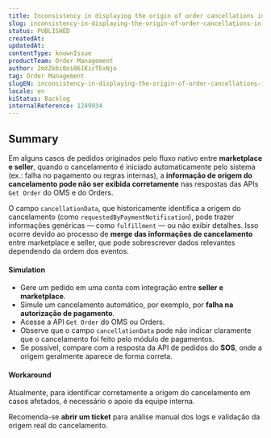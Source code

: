 ```yaml
---
title: Inconsistency in displaying the origin of order cancellations in the Get Orders API
slug: inconsistency-in-displaying-the-origin-of-order-cancellations-in-the-get-orders-api
status: PUBLISHED
createdAt: 
updatedAt: 
contentType: knownIssue
productTeam: Order Management
author: 2mXZkbi0oi061KicTExNjo
tag: Order Management
slugEN: inconsistency-in-displaying-the-origin-of-order-cancellations-in-the-get-orders-api
locale: en
kiStatus: Backlog
internalReference: 1249934
---
```


## Summary


Em alguns casos de pedidos originados pelo fluxo nativo entre **marketplace e seller**, quando o cancelamento é iniciado automaticamente pelo sistema (ex.: falha no pagamento ou regras internas), a **informação de origem do cancelamento pode não ser exibida corretamente** nas respostas das APIs `Get Order` do OMS e do Orders.

O campo `cancellationData`, que historicamente identifica a origem do cancelamento (como `requestedByPaymentNotification`), pode trazer informações genéricas — como `fulfillment` — ou não exibir detalhes. Isso ocorre devido ao processo de **merge das informações de cancelamento** entre marketplace e seller, que pode sobrescrever dados relevantes dependendo da ordem dos eventos.


#### Simulation



- Gere um pedido em uma conta com integração entre **seller e marketplace**.
- Simule um cancelamento automático, por exemplo, por **falha na autorização de pagamento**.
- Acesse a API `Get Order` do OMS ou Orders.
- Observe que o campo `cancellationData` pode não indicar claramente que o cancelamento foi feito pelo módulo de pagamentos.
- Se possível, compare com a resposta da API de pedidos do **SOS**, onde a origem geralmente aparece de forma correta.


#### Workaround


Atualmente, para identificar corretamente a origem do cancelamento em casos afetados, é necessário o apoio da equipe interna.

Recomenda-se **abrir um ticket** para análise manual dos logs e validação da origem real do cancelamento.



